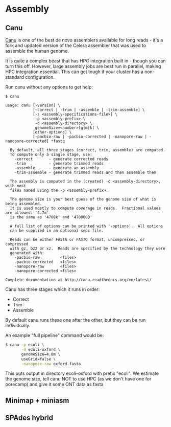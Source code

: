 # Assembly

## Canu

[Canu](https://canu.readthedocs.io/en/latest/) is one of the best de novo assemblers available for long reads - it's a fork and updated version of the Celera assembler that was used to assemble the human genome.  

It is quite a complex beast that has HPC integration built in - though you can turn this off.  However, large assembly jobs are best run in parallel, making HPC integration essential.  This can get tough if your cluster has a non-standard configuration.

Run canu without any options to get help:

```
$ canu

usage: canu [-version] \
            [-correct | -trim | -assemble | -trim-assemble] \
            [-s <assembly-specifications-file>] \
             -p <assembly-prefix> \
             -d <assembly-directory> \
             genomeSize=<number>[g|m|k] \
            [other-options] \
            [-pacbio-raw | -pacbio-corrected | -nanopore-raw | -nanopore-corrected] *fastq

  By default, all three stages (correct, trim, assemble) are computed.
  To compute only a single stage, use:
    -correct       - generate corrected reads
    -trim          - generate trimmed reads
    -assemble      - generate an assembly
    -trim-assemble - generate trimmed reads and then assemble them

  The assembly is computed in the (created) -d <assembly-directory>, with most
  files named using the -p <assembly-prefix>.

  The genome size is your best guess of the genome size of what is being assembled.
  It is used mostly to compute coverage in reads.  Fractional values are allowed: '4.7m'
  is the same as '4700k' and '4700000'

  A full list of options can be printed with '-options'.  All options
  can be supplied in an optional sepc file.

  Reads can be either FASTA or FASTQ format, uncompressed, or compressed
  with gz, bz2 or xz.  Reads are specified by the technology they were
  generated with:
    -pacbio-raw         <files>
    -pacbio-corrected   <files>
    -nanopore-raw       <files>
    -nanopore-corrected <files>

Complete documentation at http://canu.readthedocs.org/en/latest/
```
Canu has three stages which it runs in order:

* Correct 
* Trim
* Assemble

By default canu runs these one after the other, but they can be run individually.

An example "full pipeline" command would be:

```sh
$ canu -p ecoli \
       -d ecoli-oxford \
       genomeSize=4.8m \
       useGrid=false \
       -nanopore-raw oxford.fasta
```
This puts output in directory ecoli-oxford with prefix "ecoli".  We estimate the genome size, tell canu NOT to use HPC (as we don't have one for porecamp) and give it some ONT data as fasta

## Minimap + miniasm

## SPAdes hybrid

